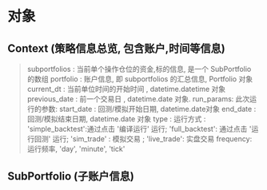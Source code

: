 对象
======
Context (策略信息总览, 包含账户,时间等信息)
-------
>   subportfolios : 当前单个操作仓位的资金,标的信息, 是一个 SubPortfolio 的数组
>   portfolio : 账户信息, 即 subportfolios 的汇总信息, Portfolio 对象
>   current_dt : 当前单位时间的开始时间 , datetime.datetime 对象
>   previous_date : 前一个交易日 , datetime.date 对象.
>   run_params: 此次运行的参数:
>       start_date :  回测/模拟开始日期, datetime.date对象
>       end_date : 回测/模拟结束日期, datetime.date 对象
>       type : 运行方式 : 'simple_backtest':通过点击 '编译运行' 运行;   'full_backtest': 通过点击 '运行回测' 运行; 'sim_trade' : 模拟交易 ; 'live_trade': 实盘交易
>       frequency: 运行频率,  'day', 'minute', 'tick'

SubPortfolio  (子账户信息)
---------
